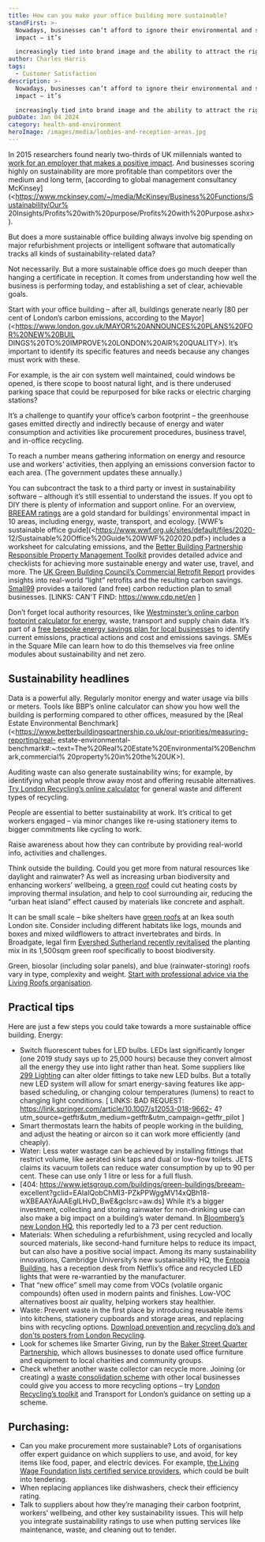 ```yaml
---
title: How can you make your office building more sustainable?
standFirst: >-
  Nowadays, businesses can’t afford to ignore their environmental and social
  impact – it’s

  increasingly tied into brand image and the ability to attract the right people.
author: Charles Harris
tags:
  - Customer Satisfaction
description: >-
  Nowadays, businesses can’t afford to ignore their environmental and social
  impact – it’s

  increasingly tied into brand image and the ability to attract the right people.
pubDate: Jan 04 2024
category: health-and-environment
heroImage: /images/media/loobies-and-reception-areas.jpg
---
```

In 2015 researchers found nearly two-thirds of UK millennials wanted to [work for an
employer that makes a positive impact](https://www.theguardian.com/sustainable-business/2015/may/05/millennials-employment-employers-values-ethics-job). And businesses scoring highly on sustainability are
more profitable than competitors over the medium and long term, [according to global
management consultancy McKinsey](<https://www.mckinsey.com/~/media/McKinsey/Business%20Functions/Sustainability/Our%
20Insights/Profits%20with%20purpose/Profits%20with%20Purpose.ashx>).

But does a more sustainable office building always involve big spending on major
refurbishment projects or intelligent software that automatically tracks all kinds of
sustainability-related data?

Not necessarily. But a more sustainable office does go much deeper than hanging a
certificate in reception. It comes from understanding how well the business is performing
today, and establishing a set of clear, achievable goals.

Start with your office building – after all, buildings generate nearly [80 per cent of London’s
carbon emissions, according to the Mayor](<https://www.london.gov.uk/MAYOR%20ANNOUNCES%20PLANS%20FOR%20NEW%20BUIL
DINGS%20TO%20IMPROVE%20LONDON%20AIR%20QUALITY>). It’s important to identify its specific features and
needs because any changes must work with these.

For example, is the air con system well maintained, could windows be opened, is there scope to boost natural light, and is there underused parking space that could be repurposed for bike racks or electric
charging stations?

It’s a challenge to quantify your office’s carbon footprint – the greenhouse gases emitted
directly and indirectly because of energy and water consumption and activities like
procurement procedures, business travel, and in-office recycling.

To reach a number means gathering information on energy and resource use and workers’
activities, then applying an emissions conversion factor to each area. (The government
updates these annually.)

You can subcontract the task to a third party or invest in sustainability software – although
it’s still essential to understand the issues. If you opt to DIY there is plenty of information
and support online. For an overview, [BREEAM ratings](https://bregroup.com/products/breeam/) are a gold standard for buildings’
environmental impact in 10 areas, including energy, waste, transport, and ecology.
[WWF’s sustainable office guide](<https://www.wwf.org.uk/sites/default/files/2020-
12/Sustainable%20Office%20Guide%20WWF%202020.pdf>) includes a worksheet for calculating emissions, and the
[Better Building Partnership Responsible Property Management Toolkit](https://www.betterbuildingspartnership.co.uk/toolkits) provides detailed
advice and checklists for achieving more sustainable energy and water use, travel, and
more. The [UK Green Building Council’s Commercial Retrofit Report](https://ukgbc.org/wp-content/uploads/2022/05/Commercial-Retrofit-Report.pdf) provides insights into
real-world “light” retrofits and the resulting carbon savings. [Small99](https://small99.co.uk/) provides a tailored (and
free) carbon reduction plan to small businesses.
\[LINKS:
CAN'T FIND: https://www.cdp.net/en
 ]

Don’t forget local authority resources, like [Westminster’s online carbon footprint calculator
for energy](https://www.westminster.gov.uk/businesses/support-schemes-businesses/energy-saving-westminster-businesses), waste, transport and supply chain data. It’s part of a [free bespoke energy savings
plan for local businesses](https://www.cityoflondon.gov.uk/services/environmental-health/climate-action/climate-action-projects/working-with-smes-through-heart-of-the-city) to identify current emissions, practical actions and cost and
emissions savings. SMEs in the Square Mile can learn how to do this themselves via free
online modules about sustainability and net zero.

## Sustainability headlines

Data is a powerful ally. Regularly monitor energy and water usage via bills or meters. Tools
like BBP’s online calculator can show you how well the building is performing compared to
other offices, measured by the \[Real Estate Environmental Benchmark](<https://www.betterbuildingspartnership.co.uk/our-priorities/measuring-reporting/real-
estate-environmental-
benchmark#:~:text=The%20Real%20Estate%20Environmental%20Benchmark,commercial%
20property%20in%20the%20UK>).

Auditing waste can also generate sustainability wins; for example, by identifying what
people throw away most and offering reusable alternatives. [Try London Recycling’s online
calculator](https://londonrecycles.co.uk/business/calculator/) for general waste and different types of recycling.

People are essential to better sustainability at work. It’s critical to get workers engaged –
via minor changes like re-using stationery items to bigger commitments like cycling to work.

Raise awareness about how they can contribute by providing real-world info, activities and
challenges.

Think outside the building. Could you get more from natural resources like daylight and
rainwater? As well as increasing urban biodiversity and enhancing workers’ wellbeing, a
[green roof](https://greenrooftraining.com/) could cut heating costs by improving thermal insulation, and help to cool
surrounding air, reducing the “urban heat island” effect caused by materials like concrete
and asphalt.

It can be small scale – bike shelters have [green roofs](https://www.betterbuildingspartnership.co.uk/green-roofs-central-london) at an Ikea south London site. Consider
including different habitats like logs, mounds and boxes and mixed wildflowers to attract
invertebrates and birds. In Broadgate, legal firm [Evershed Sutherland recently revitalised](https://londongardenstrust.org/log2023/eversheds-sutherland-booklet-june-2023.pdf)
the planting mix in its 1,500sqm green roof specifically to boost biodiversity.

Green, biosolar (including solar panels), and blue (rainwater-storing) roofs vary in type,
complexity and weight. [Start with professional advice via the Living Roofs organisation](https://livingroofs.org/small-green-roofs-green-roof-shelters/).

## Practical tips

Here are just a few steps you could take towards a more sustainable office building.
Energy:

* Switch fluorescent tubes for LED bulbs. LEDs last significantly longer (one 2019 study
  says up to 25,000 hours) because they convert almost all the energy they use into
  light rather than heat. Some suppliers like [299 Lighting](https://www.299lighting.co.uk/en/energy-efficient-lighting) can alter older fittings to take
  new LED bulbs. But a totally new LED system will allow for smart energy-saving
  features like app-based scheduling, or changing colour temperatures (lumens) to
  react to changing light conditions.
  \[ LINKS:
  BAD REQUEST: https://link.springer.com/article/10.1007/s12053-018-9662-
  4?utm_source=getftr&amp;utm_medium=getftr&amp;utm_campaign=getftr_pilot
   ]
* Smart thermostats learn the habits of people working in the building, and adjust the
  heating or aircon so it can work more efficiently (and cheaply).
* Water: Less water wastage can be achieved by installing fittings that restrict volume, like aerated sink taps and dual or low-flow toilets. JETS claims its vacuum toilets can reduce water consumption by up to 90 per cent. These can use only 1 litre or less for
  a full flush.
* \[404: https://www.jetsgroup.com/buildings/green-buildings/breeam-
  excellent?gclid=EAIaIQobChMI3-PZkPPWggMV14xQBh18-
  wXBEAAYAiAAEgILHvD_BwE&amp;gclsrc=aw.ds]
  While it’s a bigger investment, collecting and storing rainwater for non-drinking use
  can also make a big impact on a building’s water demand. In [Bloomberg’s new
  London HQ](https://www.aqua-lity.co.uk/5757/london-bloomberg-hq), this reportedly led to a 73 per cent reduction.
* Materials: When scheduling a refurbishment, using recycled and locally sourced materials, like
  second-hand furniture helps to reduce its impact, but can also have a positive social
  impact. Among its many sustainability innovations, Cambridge University’s new
  sustainability HQ, the [Entopia Building](https://www.cisl.cam.ac.uk/about/entopia-building), has a reception desk from Netflix’s office and
  recycled LED lights that were re-warrantied by the manufacturer.
* That “new office” smell may come from VOCs (volatile organic compounds) often
  used in modern paints and finishes. Low-VOC alternatives boost air quality, helping
  workers stay healthier.
* Waste: Prevent waste in the first place by introducing reusable items into kitchens,
  stationery cupboards and storage areas, and replacing bins with recycling options.
  [Download prevention and recycling do’s and don'ts posters from London Recycling](https://londonrecycles.co.uk/business/toolkits-resources/).
* Look for schemes like Smarter Giving, run by the [Baker Street Quarter Partnership](https://bakerstreetq.co.uk/news-and-whats-on/news-archives/unwanted-office-furniture/#:~:text=Is%20your%20office%20or%20business,local%20charities%20and%20community%20groups),
  which allows businesses to donate used office furniture and equipment to local
  charities and community groups.
* Check whether another waste collector can recycle more. Joining (or creating) a
  [waste consolidation scheme](https://content.tfl.gov.uk/wasteconsolidation.pdf) with other local businesses could give you access to
  more recycling options – try [London Recycling’s toolkit](https://londonrecycles.co.uk/business/toolkits-resources/waste-consolidation/) and Transport for London’s
  guidance on setting up a scheme.

## Purchasing:

* Can you make procurement more sustainable? Lots of organisations offer expert
  guidance on which suppliers to use, and avoid, for key items like food, paper, and
  electric devices. For example, [the Living Wage Foundation lists certified service
  providers](https://www.livingwage.org.uk/accredited-living-wage-employers), which could be built into tendering.
* When replacing appliances like dishwashers, check their efficiency rating.
* Talk to suppliers about how they’re managing their carbon footprint, workers’
  wellbeing, and other key sustainability issues. This will help you integrate
  sustainability ratings to use when putting services like maintenance, waste, and
  cleaning out to tender.